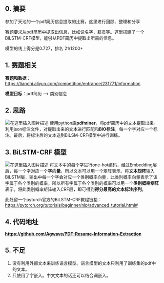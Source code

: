 ﻿## 0. 摘要
参加了天池的一个pdf简历信息提取的比赛，这里进行回顾、整理和分享

赛题要求从pdf简历中提取出信息，比如说名字，籍贯等。这里搭建了一个BiLSTM-CRF模型，能够从PDF简历中提取出所需的信息。

模型的线上得分是0.727，排名 21/1200+

## 1. 赛题相关
**赛题和数据**：https://tianchi.aliyun.com/competition/entrance/231771/information

**模型目标**：pdf简历 --> 类别信息 

## 2. 思路
![在这里插入图片描述](https://img-blog.csdnimg.cn/20200407184911162.png?x-oss-process=image/watermark,type_ZmFuZ3poZW5naGVpdGk,shadow_10,text_aHR0cHM6Ly9ibG9nLmNzZG4ubmV0L3FxXzQxODA1NTEx,size_16,color_FFFFFF,t_70)
使用python库**pdfminer**，将pdf简历中的文本提取出来。利用json标注文件，对提取出来的文本进行匹配和**BIO标注**，每一个字对应一个标注。最后，将标注后的文本送到BiLSM-CRF模型中进行训练。
## 3. BiLSTM-CRF 模型
![在这里插入图片描述](https://img-blog.csdnimg.cn/20200417140041730.png?x-oss-process=image/watermark,type_ZmFuZ3poZW5naGVpdGk,shadow_10,text_aHR0cHM6Ly9ibG9nLmNzZG4ubmV0L3FxXzQxODA1NTEx,size_16,color_FFFFFF,t_70)
将文本中的每个字进行one-hot编码，经过Embedding层后，每一个字对应一个**字向量**，所以文本可以用一个矩阵表示。将**文本矩阵**输入BiLSTM层，输出中每一个字会对应一个类别概率向量，此类别概率向量表示了该字属于各个类别的概率。所以所有字属于各个类别的概率可以用一个**类别概率矩阵**表示。将此类别概率矩阵输入CRF层，即可得到**得分最高的文本标注序列**。

此处留一个pytorch官方的BiLSTM-CRF教程链接：
https://pytorch.org/tutorials/beginner/nlp/advanced_tutorial.html#

## 4. 代码地址
**https://github.com/Agwave/PDF-Resume-Information-Extraction**
## 5. 不足
1. 没有利用外部文本来训练语言模型。语言模型的文本只利用了训练集的pdf中的文本。
2. 只使用了字嵌入。中文文本的话还可以结合词嵌入。

